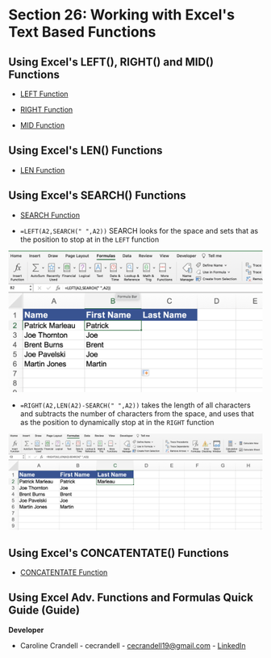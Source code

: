 # Section 26: Working with Excel's Text Based Functions

## Using Excel's LEFT(), RIGHT() and MID() Functions

- [LEFT Function](https://support.microsoft.com/en-us/office/left-leftb-functions-9203d2d2-7960-479b-84c6-1ea52b99640c)

- [RIGHT Function](https://support.microsoft.com/en-us/office/right-rightb-functions-240267ee-9afa-4639-a02b-f19e1786cf2f)

- [MID Function](https://support.microsoft.com/en-gb/office/mid-function-2eba57be-0c05-4bdc-bf81-5ecf4421eb8as)

## Using Excel's LEN() Functions

- [LEN Function](https://support.microsoft.com/en-au/office/len-lenb-functions-29236f94-cedc-429d-affd-b5e33d2c67cb)

## Using Excel's SEARCH() Functions

- [SEARCH Function](https://support.microsoft.com/en-us/office/search-searchb-functions-9ab04538-0e55-4719-a72e-b6f54513b495)

- `=LEFT(A2,SEARCH(" ",A2))` SEARCH looks for the space and sets that as the position to stop at in the `LEFT` function

<img src="Images/1.png" width="800" />

- `=RIGHT(A2,LEN(A2)-SEARCH(" ",A2))` takes the length of all characters and subtracts the number of characters from the space, and uses that as the position to dynamically stop at in the `RIGHT` function

<img src="Images/2.png" width="800" />

## Using Excel's CONCATENTATE() Functions

- [CONCATENTATE Function](https://support.microsoft.com/en-us/office/concatenate-function-8f8ae884-2ca8-4f7a-b093-75d702bea31d)

## Using Excel Adv. Functions and Formulas Quick Guide (Guide)

**Developer**

- Caroline Crandell - cecrandell - cecrandell19@gmail.com - [LinkedIn](https://www.linkedin.com/in/carolinecrandell/)
